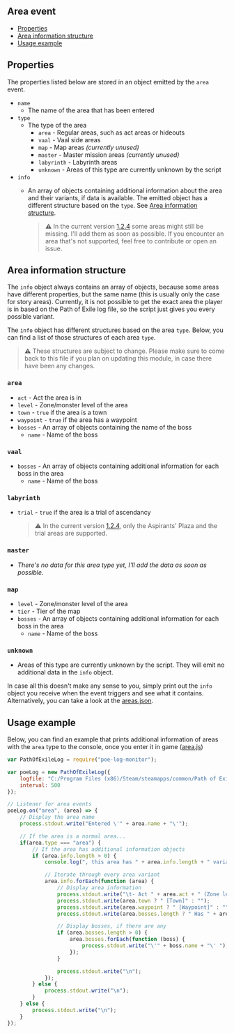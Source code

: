 ## Area event

- [Properties](#properties)
- [Area information structure](#area-information-structure)
- [Usage example](#usage-example)

## Properties
The properties listed below are stored in an object emitted by the `area` event.

- `name` 
    - The name of the area that has been entered
- `type` 
    - The type of the area
        - `area` - Regular areas, such as act areas or hideouts
        - `vaal` - Vaal side areas
        - `map` - Map areas *(currently unused)*
        - `master` - Master mission areas *(currently unused)*
        - `labyrinth` - Labyrinth areas
        - `unknown` - Areas of this type are currently unknown by the script
- `info` 
    - An array of objects containing additional information about the area and their variants, if data is available. The emitted object has a different structure based on the `type`. See [Area information structure](#area-information-structure).
    
        >⚠ In the current version [1.2.4] some areas might still be missing. I'll add them as soon as possible. If you encounter an area that's not supported, feel free to contribute or open an issue.

## Area information structure
The `info` object always contains an array of objects, because some areas have different properties, but the same name (this is usually only the case for story areas). Currently, it is not possible to get the exact area the player is in based on the Path of Exile log file, so the script just gives you every possible variant.

The `info` object has different structures based on the area `type`. Below, you can find a list of those structures of each area `type`.

>⚠ These structures are subject to change. Please make sure to come back to this file if you plan on updating this module, in case there have been any changes.

### `area`
- `act` - Act the area is in
- `level` - Zone/monster level of the area
- `town` - `true` if the area is a town
- `waypoint` - `true` if the area has a waypoint
- `bosses` - An array of objects containing the name of the boss
    - `name` - Name of the boss
            
### `vaal`
- `bosses` - An array of objects containing additional information for each boss in the area
    - `name` - Name of the boss
            
### `labyrinth`
- `trial` - `true` if the area is a trial of ascendancy

    >⚠ In the current version [1.2.4], only the Aspirants' Plaza and the trial areas are supported.
           
### `master`
- *There's no data for this area type yet, I'll add the data as soon as possible.*

### `map`
- `level` - Zone/monster level of the area
- `tier` - Tier of the map
- `bosses` - An array of objects containing additional information for each boss in the area
    - `name` - Name of the boss

### `unknown`
- Areas of this type are currently unknown by the script. They will emit no additional data in the `info` object.
    
In case all this doesn't make any sense to you, simply print out the `info` object you receive when the event triggers and see what it contains. Alternatively, you can take a look at the [areas.json].
    
## Usage example
Below, you can find an example that prints additional information of areas with the `area` type to the console, once you enter it in game ([area.js])

```javascript
var PathOfExileLog = require("poe-log-monitor");

var poeLog = new PathOfExileLog({
    logfile: "C:/Program Files (x86)/Steam/steamapps/common/Path of Exile/logs/Client.txt",
    interval: 500
});

// Listener for area events
poeLog.on("area", (area) => {
    // Display the area name
    process.stdout.write("Entered \'" + area.name + "\'");

    // If the area is a normal area...
    if(area.type === "area") {
        // If the area has additional information objects
        if (area.info.length > 0) {
            console.log(", this area has " + area.info.length + " variant/s:");

            // Iterate through every area variant
            area.info.forEach(function (area) {
                // Display area information
                process.stdout.write("\t- Act " + area.act + " (Zone level: " + area.level + ")");
                process.stdout.write(area.town ? " [Town]" : "");
                process.stdout.write(area.waypoint ? " [Waypoint]" : "");
                process.stdout.write(area.bosses.length ? " Has " + area.bosses.length + " unique monsters: " : "");

                // Display bosses, if there are any
                if (area.bosses.length > 0) {
                    area.bosses.forEach(function (boss) {
                        process.stdout.write("\'" + boss.name + "\' ");
                    });
                }

                process.stdout.write("\n");
            });
        } else {
            process.stdout.write("\n");
        }
    } else {
        process.stdout.write("\n");
    }
});
```

[areas.json]: https://github.com/klayveR/poe-log-monitor/blob/master/resource/areas.json
[area.js]: https://github.com/klayveR/poe-log-monitor/blob/master/examples/area.js
[1.2.4]: https://www.npmjs.com/package/poe-log-monitor/v/1.2.4